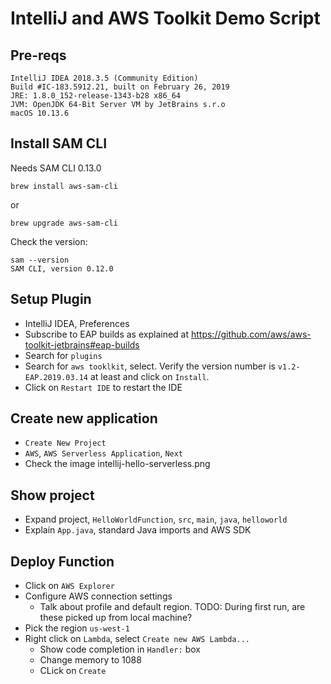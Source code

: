 # IntelliJ and AWS Toolkit Demo Script

## Pre-reqs

```
IntelliJ IDEA 2018.3.5 (Community Edition)
Build #IC-183.5912.21, built on February 26, 2019
JRE: 1.8.0_152-release-1343-b28 x86_64
JVM: OpenJDK 64-Bit Server VM by JetBrains s.r.o
macOS 10.13.6
```

## Install SAM CLI

Needs SAM CLI 0.13.0

```
brew install aws-sam-cli
```

or

```
brew upgrade aws-sam-cli
```

Check the version:

```
sam --version
SAM CLI, version 0.12.0
```

## Setup Plugin

- IntelliJ IDEA, Preferences
- Subscribe to EAP builds as explained at https://github.com/aws/aws-toolkit-jetbrains#eap-builds
- Search for `plugins`
- Search for `aws tooklkit`, select. Verify the version number is `v1.2-EAP.2019.03.14` at least and click on `Install`.
- Click on `Restart IDE` to restart the IDE

## Create new application

- `Create New Project`
- `AWS`, `AWS Serverless Application`, `Next`
- Check the image intellij-hello-serverless.png

## Show project

- Expand project, `HelloWorldFunction`, `src`, `main`, `java`, `helloworld`
- Explain `App.java`, standard Java imports and AWS SDK

## Deploy Function

- Click on `AWS Explorer`
- Configure AWS connection settings
  - Talk about profile and default region. TODO: During first run, are these picked up from local machine?
- Pick the region `us-west-1`
- Right click on `Lambda`, select `Create new AWS Lambda...`
  - Show code completion in `Handler:` box
  - Change memory to 1088
  - CLick on `Create`
